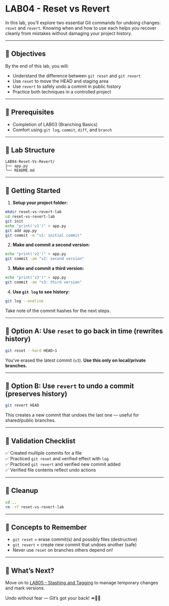 # LAB04 - Reset vs Revert

In this lab, you’ll explore two essential Git commands for undoing changes: `reset` and `revert`. Knowing when and how to use each helps you recover cleanly from mistakes without damaging your project history.

---

## 🎯 Objectives

By the end of this lab, you will:
- Understand the difference between `git reset` and `git revert`
- Use `reset` to move the HEAD and staging area
- Use `revert` to safely undo a commit in public history
- Practice both techniques in a controlled project

---

## 🧰 Prerequisites

- Completion of LAB03 (Branching Basics)
- Comfort using `git log`, `commit`, `diff`, and `branch`

---

## 📁 Lab Structure

```
LAB04-Reset-Vs-Revert/
├── app.py
└── README.md
```

---

## 🚀 Getting Started

1. **Setup your project folder:**
```bash
mkdir reset-vs-revert-lab
cd reset-vs-revert-lab
git init
echo "print('v1')" > app.py
git add app.py
git commit -m "v1: initial commit"
```

2. **Make and commit a second version:**
```bash
echo "print('v2')" > app.py
git commit -am "v2: second version"
```

3. **Make and commit a third version:**
```bash
echo "print('v3')" > app.py
git commit -am "v3: third version"
```

4. **Use `git log` to see history:**
```bash
git log --oneline
```
Take note of the commit hashes for the next steps.

---

## 🔁 Option A: Use `reset` to go back in time (rewrites history)
```bash
git reset --hard HEAD~1
```
You’ve erased the latest commit (`v3`). **Use this only on local/private branches.**

---

## 🔁 Option B: Use `revert` to undo a commit (preserves history)
```bash
git revert HEAD
```
This creates a new commit that undoes the last one — useful for shared/public branches.

---

## 🧪 Validation Checklist

✅ Created multiple commits for a file  
✅ Practiced `git reset` and verified effect with `log`  
✅ Practiced `git revert` and verified new commit added  
✅ Verified file contents reflect undo actions

---

## 🧹 Cleanup
```bash
cd ..
rm -rf reset-vs-revert-lab
```

---

## 🧠 Concepts to Remember
- `git reset` = erase commit(s) and possibly files (destructive)
- `git revert` = create new commit that undoes another (safe)
- Never use `reset` on branches others depend on!

---

## 💬 What’s Next?
Move on to [LAB05 - Stashing and Tagging](../LAB05-Stashing-And-Tagging/) to manage temporary changes and mark versions.

Undo without fear — Git’s got your back! ⏪🧼🔁

